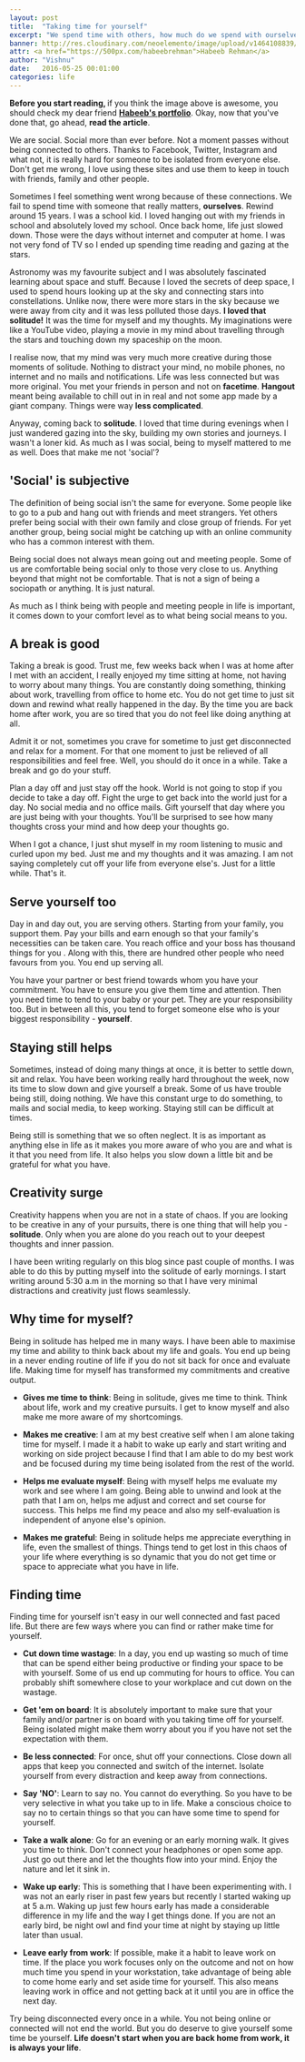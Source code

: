 ```yaml
---
layout: post
title:  "Taking time for yourself"
excerpt: "We spend time with others, how much do we spend with ourselves?"
banner: http://res.cloudinary.com/neoelemento/image/upload/v1464108839/blog/yourself.jpg
attr: <a href="https://500px.com/habeebrehman">Habeeb Rehman</a>
author: "Vishnu"
date:   2016-05-25 00:01:00
categories: life
---
```


<div class="info-box hide-on-small-only">
<p><strong>Before you start reading, </strong>if you think the image above is awesome, you should check my dear friend <a href="https://500px.com/habeebrehman" target="_blank"><strong>Habeeb's portfolio</strong></a>. Okay, now that you've done that, go ahead, <strong>read the article</strong>.</p>
</div>

We are social. Social more than ever before. Not a moment passes without being connected to others. Thanks to Facebook, Twitter, Instagram and what not, it is really hard for someone to be isolated from everyone else. Don't get me wrong, I love using these sites and use them to keep in touch with friends, family and other people.

Sometimes I feel something went wrong because of these connections. We fail to spend time with someone that really matters, **ourselves**. Rewind around 15 years. I was a school kid. I loved hanging out with my friends in school and absolutely loved my school. Once back home, life just slowed down. Those were the days without internet and computer at home. I was not very fond of TV so I ended up spending time reading and gazing at the stars.

Astronomy was my favourite subject and I was absolutely fascinated learning about space and stuff. Because I loved the secrets of deep space, I used to spend hours looking up at the sky and connecting stars into constellations. Unlike now, there were more stars in the sky because we were away from city and it was less polluted those days. **I loved that solitude!** It was the time for myself and my thoughts. My imaginations were like a YouTube video, playing a movie in my mind about travelling through the stars and touching down my spaceship on the moon.

I realise now, that my mind was very much more creative during those moments of solitude. Nothing to distract your mind, no mobile phones, no internet and no mails and notifications. Life was less connected but was more original. You met your friends in person and not on **facetime**. **Hangout** meant being available to chill out in in real and not some app made by a giant company. Things were way **less complicated**.

Anyway, coming back to **solitude**. I loved that time during evenings when I just wandered gazing into the sky, building my own stories and journeys. I wasn't a loner kid. As much as I was social, being to myself mattered to me as well. Does that make me not 'social'?

## 'Social' is subjective
The definition of being social isn't the same for everyone. Some people like to go to a pub and hang out with friends and meet strangers. Yet others prefer being social with their own family and close group of friends. For yet another group, being social might be catching up with an online community who has a common interest with them.

Being social does not always mean going out and meeting people. Some of us are comfortable being social only to those very close to us. Anything beyond that might not be comfortable. That is not a sign of being a sociopath or anything. It is just natural.

As much as I think being with people and meeting people in life is important, it comes down to your comfort level as to what being social means to you.

## A break is good
Taking a break is good. Trust me, few weeks back when I was at home after I met with an accident, I really enjoyed my time sitting at home, not having to worry about many things. You are constantly doing something, thinking about work, travelling from office to home etc. You do not get time to just sit down and rewind what really happened in the day. By the time you are back home after work, you are so tired that you do not feel like doing anything at all.

Admit it or not, sometimes you crave for sometime to just get disconnected and relax for a moment. For that one moment to just be relieved of all responsibilities and feel free. Well, you should do it once in a while. Take a break and go do your stuff.

Plan a day off and just stay off the hook. World is not going to stop if you decide to take a day off. Fight the urge to get back into the world just for a day. No social media and no office mails. Gift yourself that day where you are just being with your thoughts. You'll be surprised to see how many thoughts cross your mind and how deep your thoughts go.

When I got a chance, I just shut myself in my room listening to music and curled upon my bed. Just me and my thoughts and it was amazing. I am not saying completely cut off your life from everyone else's. Just for a little while. That's it.

## Serve yourself too
Day in and day out, you are serving others. Starting from your family, you support them. Pay your bills and earn enough so that your family's necessities can be taken care. You reach office and your boss has thousand things for you . Along with this, there are hundred other people who need favours from you. You end up serving all.

You have your partner or best friend towards whom you have your commitment. You have to ensure you give them time and attention. Then you need time to tend to your baby or your pet. They are your responsibility too. But in between all this, you tend to forget someone else who is your biggest responsibility - **yourself**.

## Staying still helps
Sometimes, instead of doing many things at once, it is better to settle down, sit and relax. You have been working really hard throughout the week, now its time to slow down and give yourself a break. Some of us have trouble being still, doing nothing. We have this constant urge to do something, to mails and social media, to keep working. Staying still can be difficult at times.

Being still is something that we so often neglect. It is as important as anything else in life as it makes you more aware of who you are and what is it that you need from life. It also helps you slow down a little bit and be grateful for what you have.

## Creativity surge
Creativity happens when you are not in a state of chaos. If you are looking to be creative in any of your pursuits, there is one thing that will help you - **solitude**. Only when you are alone do you reach out to your deepest thoughts and inner passion.

I have been writing regularly on this blog since past couple of months. I was able to do this by putting myself into the solitude of early mornings. I start writing around 5:30 a.m in the morning so that I have very minimal distractions and creativity just flows seamlessly.

## Why time for myself?
Being in solitude has helped me in many ways. I have been able to maximise my time and ability to think back about my life and goals. You end up being in a never ending routine of life if you do not sit back for once and evaluate life. Making time for myself has transformed my commitments and creative output. 

- **Gives me time to think**: Being in solitude, gives me time to think. Think about life, work and my creative pursuits. I get to know myself and also make me more aware of my shortcomings.

- **Makes me creative**: I am at my best creative self when I am alone taking time for myself. I made it a habit to wake up early and start writing and working on side project because I find that I am able to do my best work and be focused during my time being isolated from the rest of the world.

- **Helps me evaluate myself**: Being with myself helps me evaluate my work and see where I am going. Being able to unwind and look at the path that I am on, helps me adjust and correct and set course for success. This helps me find my peace and also my self-evaluation is independent of anyone else's opinion.

- **Makes me grateful**: Being in solitude helps me appreciate everything in life, even the smallest of things. Things tend to get lost in this chaos of your life where everything is so dynamic that you do not get time or space to appreciate what you have in life.

## Finding time
Finding time for yourself isn't easy in our well connected and fast paced life. But there are few ways where you can find or rather make time for yourself.

- **Cut down time wastage**: In a day, you end up wasting so much of time that can be spend either being productive or finding your space to be with yourself. Some of us end up commuting for hours to office. You can probably shift somewhere close to your workplace and cut down on the wastage.

- **Get 'em on board**: It is absolutely important to make sure that your family and/or partner is on board with you taking time off for yourself. Being isolated might make them worry about you if you have not set the expectation with them.

- **Be less connected**: For once, shut off your connections. Close down all apps that keep you connected and switch of the internet. Isolate yourself from every distraction and keep away from connections. 

- **Say 'NO'**: Learn to say no. You cannot do everything. So you have to be very selective in what you take up to in life. Make a conscious choice to say no to certain things so that you can have some time to spend for yourself.

- **Take a walk alone**: Go for an evening or an early morning walk. It gives you time to think. Don't connect your headphones or open some app. Just go out there and let the thoughts flow into your mind. Enjoy the nature and let it sink in.

- **Wake up early**: This is something that I have been experimenting with. I was not an early riser in past few years but recently I started waking up at 5 a.m. Waking up just few hours early has made a considerable difference in my life and the way I get things done. If you are not an early bird, be night owl and find your time at night by staying up little later than usual.

- **Leave early from work**: If possible, make it a habit to leave work on time. If the place you work focuses only on the outcome and not on how much time you spend in your workstation, take advantage of being able to come home early and set aside time for yourself. This also means leaving work in office and not getting back at it until you are in office the next day.

Try being disconnected every once in a while. You not being online or connected will not end the world. But you do deserve to give yourself some time be yourself. **Life doesn't start when you are back home from work, it is always your life**.